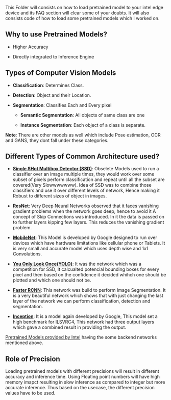 This Folder will consists on how to load pretrained model to your intel edge device and its FAQ section will clear some of your doubts. It will also consists code of how to load some pretrained models which I worked on.

## Why to use Pretrained Models?

* Higher Accuracy 

* Directly integrated to Inference Engine

## Types of Computer Vision Models

* **Classification**: Determines Class. 

* **Detection**: Object and their Location.

* **Segmentation**:  Classifies Each and Every pixel

  * **Semantic Segmentation**: All objects of same class are one

  * **Instance Segmentation**: Each object of a class is separate.
  
**Note**: There are other models as well which include Pose estimation, OCR and GANS, they dont fall under these categories. 

## Different Types of Common Architecture used?

* [**Single SHot Multibox Detector (SSD)**](https://arxiv.org/abs/1512.02325): Obselete Models used to run a classifier over an image multiple times, they would work over some subset of pixels perform classification and repeat until all the subset are covered(Very Slowwwwwww). Idea of SSD was to combine those classifiers and use it over different levels of network, Hence making it Robust to different sizes of object in images.

* [**ResNet**](https://arxiv.org/abs/1512.03385): Very Deep Neural Networks observed that it faces vanishing gradient problems when the network goes deep, hence to avoid it A concept of Skip Connections was introduced. In it the data is passed on to further layers kipping few layers. This reduces the vanishing gradient problem.

* [**MobileNet**](https://arxiv.org/abs/1704.04861): This Model is developed by Google designed to run over devices which have hardware limitations like cellular phone or Tablets. It is very small and accurate model which uses depth wise and 1x1 Convolutions.

* [**You Only Look Once(YOLO)**](https://arxiv.org/abs/1506.02640): It was the network which was a competition for SSD, It calcualted potencial bounding boxes for every pixel and then based on the confidence it decided whihch one should be plotted and which one should not be.

* [**Faster RCNN**](https://arxiv.org/abs/1506.01497): This network was build to perform Image Segmentation. It is a very beautiful network which shows that with just changing the last layer of the network we can perform classification, detection and segmentation.

* [**Inception**](https://arxiv.org/abs/1512.02325): It is a model again developed by Google, This model set a high benchmark for ILSVRC4, This network had three output layers which gave a combined result in providing the output.


[Pretrained Models provided by Intel](https://software.intel.com/en-us/openvino-toolkit/documentation/pretrained-models) having the some backend networks mentioned above.

## Role of Precision

Loading pretrained models with different precisions will result in different accuracy and inference time. Using Floating point numbers will have high memory imapct resulting in slow inference as compared to integer but more accurate inference. Thus based on the usecase, the different precision values have to be used. 
